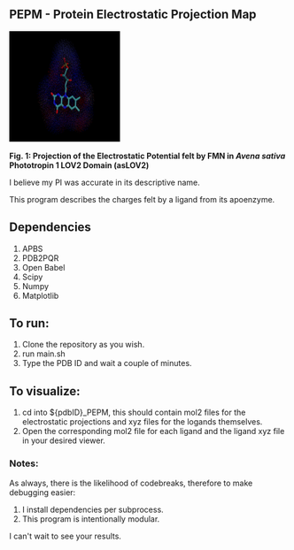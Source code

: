 ## PEPM - Protein Electrostatic Projection Map

<!-- ![PEPM Logo](./TitleImg.png){width=120 height=120} -->

<img src="./TitleImg.png" alt="TitleImage" width="200" height="200"/>

**Fig. 1: Projection of the Electrostatic Potential felt by FMN in *Avena sativa* Phototropin 1 LOV2 Domain (asLOV2)**


I believe my PI was accurate in its descriptive name. 

This program describes the charges felt by a ligand from its apoenzyme.

## Dependencies
1. APBS
2. PDB2PQR
3. Open Babel
4. Scipy
5. Numpy
6. Matplotlib
   


## To run:
1. Clone the repository as you wish.
2. run main.sh
3. Type the PDB ID and wait a couple of minutes.

## To visualize:
1. cd into ${pdbID}_PEPM, this should contain mol2 files for the electrostatic projections and xyz files for the logands themselves. 
2. Open the corresponding mol2 file for each ligand and the ligand xyz file in your desired viewer.


### Notes:
As always, there is the likelihood of codebreaks, therefore to make debugging easier:
1. I install dependencies per subprocess.
2. This program is intentionally modular.


I can't wait to see your results.
